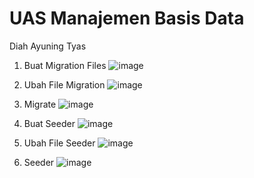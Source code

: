 # UAS Manajemen Basis Data
Diah Ayuning Tyas

1. Buat Migration Files
![image](https://github.com/030Affandika/UAS_MBD/assets/100705931/e5a22494-2c9f-4517-b394-aad0d6e06bbb)

2. Ubah File Migration
![image](https://github.com/030Affandika/UAS_MBD/assets/100705931/67a8784e-3729-408e-8578-125181a23cab)

3. Migrate
![image](https://github.com/030Affandika/UAS_MBD/assets/100705931/d675592a-04c9-4999-8994-b94cca511354)

4. Buat Seeder
![image](https://github.com/030Affandika/UAS_MBD/assets/100705931/73e56aa4-1aaa-4bbc-86d3-6a58ef02f8a4)

5. Ubah File Seeder
![image](https://github.com/030Affandika/UAS_MBD/assets/100705931/e6a70631-612c-402d-9470-b6f0722831aa)

6. Seeder
![image](https://github.com/030Affandika/UAS_MBD/assets/100705931/b22c89d8-60f9-4c54-af85-af7f948ed322)
